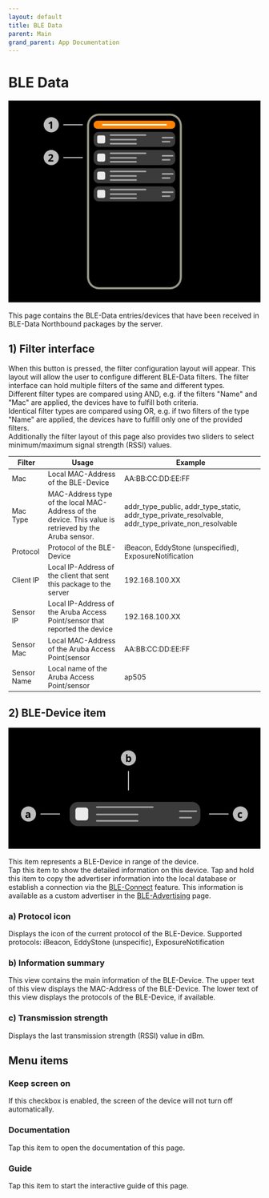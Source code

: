 ```yaml
---
layout: default
title: BLE Data
parent: Main
grand_parent: App Documentation
---
```


# BLE Data

![BLE Data Scheme](../images/app_northbound_data.svg)

This page contains the BLE-Data entries/devices that have been received in BLE-Data Northbound packages by the server.

## 1) Filter interface

When this button is pressed, the filter configuration layout will appear. This layout will allow the user to configure different BLE-Data filters. The filter interface can hold multiple filters of the same and different types.  
Different filter types are compared using AND, e.g. if the filters "Name" and "Mac" are applied, the devices have to fulfill both criteria.  
Identical filter types are compared using OR, e.g. if two filters of the type "Name" are applied, the devices have to fulfill only one of the provided filters.  
Additionally the filter layout of this page also provides two sliders to select minimum/maximum signal strength (RSSI) values.

|Filter|Usage|Example|
|-|-|-|
|Mac|Local MAC-Address of the BLE-Device|AA:BB:CC:DD:EE:FF|
|Mac Type|MAC-Address type of the local MAC-Address of the device. This value is retrieved by the Aruba sensor.|addr_type_public, addr_type_static, addr_type_private_resolvable, addr_type_private_non_resolvable|
|Protocol|Protocol of the BLE-Device|iBeacon, EddyStone (unspecified), ExposureNotification|
|Client IP|Local IP-Address of the client that sent this package to the server|192.168.100.XX|
|Sensor IP|Local IP-Address of the Aruba Access Point/sensor that reported the device|192.168.100.XX|
|Sensor Mac|Local MAC-Address of the Aruba Access Point(sensor|AA:BB:CC:DD:EE:FF|
|Sensor Name|Local name of the Aruba Access Point/sensor|ap505|

## 2) BLE-Device item

![BLE Data Item Scheme](../images/app_ble_device_item.svg)

This item represents a BLE-Device in range of the device.  
Tap this item to show the detailed information on this device. Tap and hold this item to copy the advertiser information into the local database or establish a connection via the [BLE-Connect](./ble_connect.md) feature. This information is available as a custom advertiser in the [BLE-Advertising](./ble_advertising.md) page.

### a) Protocol icon

Displays the icon of the current protocol of the BLE-Device. Supported protocols: iBeacon, EddyStone (unspecific), ExposureNotification

### b) Information summary

This view contains the main information of the BLE-Device. The upper text of this view displays the MAC-Address of the BLE-Device. The lower text of this view displays the protocols of the BLE-Device, if available.

### c) Transmission strength

Displays the last transmission strength (RSSI) value in dBm.

## Menu items

### Keep screen on

If this checkbox is enabled, the screen of the device will not turn off automatically.

### Documentation

Tap this item to open the documentation of this page.

### Guide

Tap this item to start the interactive guide of this page.